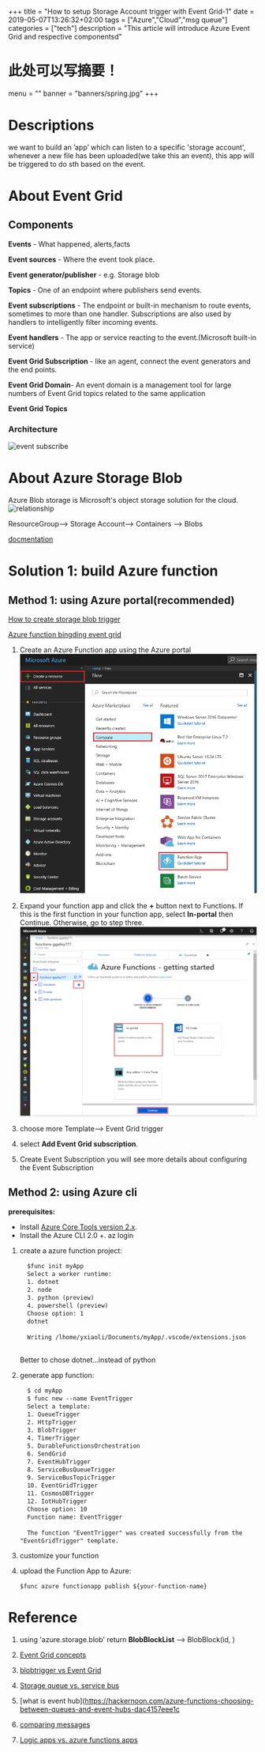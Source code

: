 +++
title =  "How to setup Storage Account trigger with Event Grid-1"
date =  2019-05-07T13:26:32+02:00
tags = ["Azure","Cloud","msg queue"]
categories = ["tech"]
description = "This article will introduce Azure Event Grid and respective componentsd"
# 此处可以写摘要！
menu = ""
banner = "banners/spring.jpg"
+++



# Descriptions

we want to build an ’app’ which can listen to a specific 'storage account', whenever
a new file has been uploaded(we take this an event), this app will be triggered to do sth
based on the event.

# About Event Grid

## Components 
**Events** - What happened, alerts,facts

**Event sources** - Where the event took place.

**Event generator/publisher** - e.g. Storage blob

**Topics** - One of an endpoint where publishers send events.

**Event subscriptions** - The endpoint or built-in mechanism to route events, sometimes to more than one handler. Subscriptions are also used by handlers to intelligently filter incoming events.

**Event handlers** - The app or service reacting to the event.(Microsoft built-in service)

**Event Grid Subscription** - like an agent, connect the event generators and the end points.

**Event Grid Domain**- An event domain is a management tool for large numbers of Event Grid topics related to the same application

**Event Grid Topics**

### Architecture

![event subscribe](https://cdn-images-1.medium.com/max/1600/1*TmMc5wsTbUi6CkfrK-ojOA.png)


# About Azure Storage Blob
Azure Blob storage is Microsoft's object storage solution for the cloud.
![relationship](https://docs.microsoft.com/en-us/azure/storage/blobs/media/storage-blob-introduction/blob1.png)

ResourceGroup--> Storage Account--> Containers --> Blobs
 
[docmentation](https://docs.microsoft.com/en-us/azure/storage/blobs/storage-blobs-overview)

# Solution 1: build Azure function

## Method 1: using Azure portal(recommended)


[How to create storage blob trigger](https://docs.microsoft.com/de-de/azure/azure-functions/functions-create-storage-blob-triggered-function)

[Azure function bingding event grid](https://docs.microsoft.com/de-de/azure/azure-functions/functions-bindings-event-grid#create-a-subscription)

    
  1. Create an Azure Function app 
    using the Azure portal
  ![from Azure portal to find out](/function-app-create-flow.png)

  2. Expand your function app and click the **+** button next to Functions. If this is the first function in your function app, select **In-portal** then Continue. Otherwise, go to step three.
  ![in-portal](/function-app-quickstart-choose-portal.png)

  3. choose more Template--> Event Grid trigger 

  4. select **Add Event Grid subscription**.  
     
  5. Create Event Subscription
    you will see more details about configuring the Event Subscription

## Method 2: using Azure cli 
 
  **prerequisites:**
  - Install [Azure Core Tools version 2.x](https://docs.microsoft.com/de-de/azure/azure-functions/functions-run-local#v2).
  - Install the Azure CLI 2.0 +.
az login

  1. create a azure function project:
            
      ```
        $func init myApp
        Select a worker runtime: 
        1. dotnet
        2. node
        3. python (preview)
        4. powershell (preview)
        Choose option: 1
        dotnet
        
        Writing /lhome/yxiaoli/Documents/myApp/.vscode/extensions.json
           
      ``` 
      
      Better to chose dotnet...instead of python
       
   2. generate app function:
   
      ```
        $ cd myApp
        $ func new --name EventTrigger
        Select a template: 
        1. QueueTrigger
        2. HttpTrigger
        3. BlobTrigger
        4. TimerTrigger
        5. DurableFunctionsOrchestration
        6. SendGrid
        7. EventHubTrigger
        8. ServiceBusQueueTrigger
        9. ServiceBusTopicTrigger
        10. EventGridTrigger
        11. CosmosDBTrigger
        12. IotHubTrigger
        Choose option: 10
        Function name: EventTrigger
        
        The function "EventTrigger" was created successfully from the "EventGridTrigger" template.

      ```
   3. customize your function
        
        
   4. upload the Function App to Azure:
      
      ``` 
      $func azure functionapp publish ${your-function-name}
      ```
        
  



# Reference
1. using 'azure.storage.blob'
   return **BlobBlockList**  -->  BlobBlock(id, )
   
1. [Event Grid concepts](https://docs.microsoft.com/en-us/azure/event-grid/concepts)
2. [blobtrigger vs Event Grid](https://docs.microsoft.com/de-de/azure/azure-functions/functions-bindings-storage-blob#triggerb)
3. [Storage queue vs. service bus](https://docs.microsoft.com/de-de/azure/service-bus-messaging/service-bus-azure-and-service-bus-queues-compared-contrasted)
4. [what is event hub](https://hackernoon.com/azure-functions-choosing-between-queues-and-event-hubs-dac4157eee1c
5. [comparing messages](https://docs.microsoft.com/bs-latn-ba/azure/event-grid/compare-messaging-services)
6. [Logic apps vs. azure functions apps ](https://docs.microsoft.com/en-us/azure/event-grid/event-handlers)
